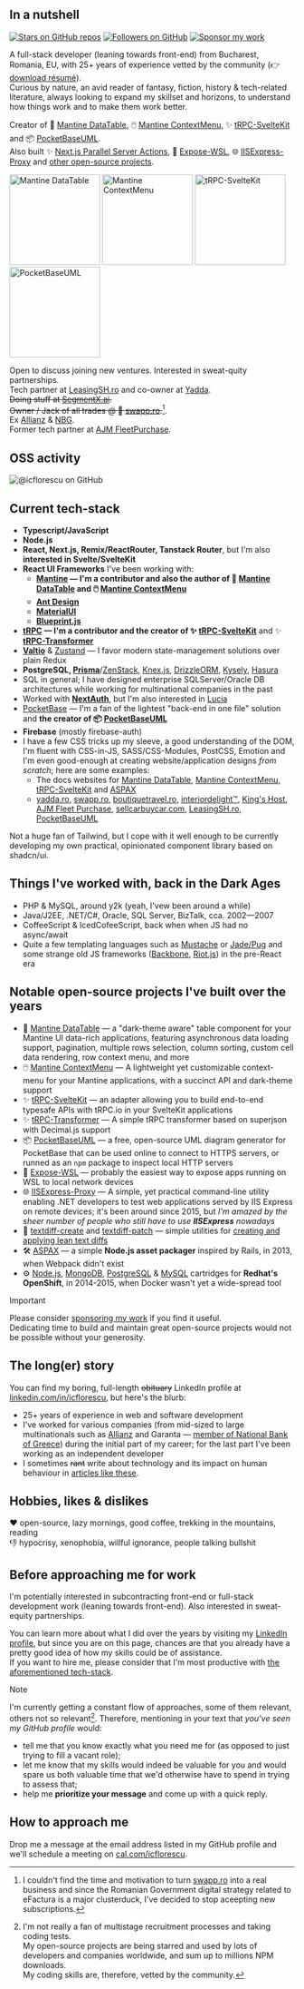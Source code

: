## In a nutshell

[![Stars on GitHub repos](https://img.shields.io/github/stars/icflorescu?style-flat-square)](https://github.com/icflorescu#notable-open-source-projects-ive-built-over-the-years)
[![Followers on GitHub](https://img.shields.io/github/followers/icflorescu?style=flat-square&logo=github)](https://github.com/icflorescu?tab=followers)
[![Sponsor my work](https://img.shields.io/badge/sponsor-violet?style=flat-square)](https://github.com/sponsors/icflorescu)

A full-stack developer (leaning towards front-end) from Bucharest, Romania, EU, with 25+ years of experience vetted by the community (👉 [download résumé](https://raw.githubusercontent.com/icflorescu/icflorescu/main/ionut-cristian-florescu--resume.pdf)).  
Curious by nature, an avid reader of fantasy, fiction, history & tech-related literature, always looking to expand my skillset and horizons, to understand how things work and to make them work better.  

Creator of 📒 [Mantine DataTable](https://icflorescu.github.io/mantine-datatable/), 🖱️ [Mantine ContextMenu](https://icflorescu.github.io/mantine-contextmenu/), ✨ [tRPC-SvelteKit](https://icflorescu.github.io/trpc-sveltekit) and 📦 [PocketBaseUML](https://pocketbase-uml.github.io).  
Also built ✨ [Next.js Parallel Server Actions](https://github.com/icflorescu/next-server-actions-parallel), 🐧 [Expose-WSL](https://github.com/icflorescu/expose-wsl), 🌐 [IISExpress-Proxy](https://github.com/icflorescu/iisexpress-proxy) and [other open-source projects](#notable-open-source-projects-ive-built-over-the-years).

<p>
  <a href="https://icflorescu.github.io/mantine-datatable/"><img src="https://user-images.githubusercontent.com/581999/204804161-c62b69aa-3c0e-4fd3-8107-e05c1d7cbe8d.png" alt="Mantine DataTable" height="160" /></a>
  <a href="https://icflorescu.github.io/mantine-contextmenu/"><img src="https://user-images.githubusercontent.com/581999/231235699-569fa4d8-428e-42ba-8e95-17d8140f8e7f.png" alt="Mantine ContextMenu" height="160" /></a>
  <a href="https://icflorescu.github.io/trpc-sveltekit/"><img src="https://user-images.githubusercontent.com/581999/224492292-58d74af3-b40d-4d64-adcb-403b8aa1b434.png" alt="tRPC-SvelteKit" height="160" /></a>
  <a href="https://pocketbase-uml.github.io/"><img src="https://user-images.githubusercontent.com/581999/225126356-d074ceb2-5139-419b-b93d-c4a62e3e8585.png" alt="PocketBaseUML" height="160" /></a>
</p>

Open to discuss joining new ventures. Interested in sweat-quity partnerships.    
Tech partner at [LeasingSH.ro](https://www.leasingsh.ro/) and co-owner at [Yadda](https://yadda.ro).  
~~Doing stuff at [SegmentX.ai](https://segmentx.ai/).~~  
~~Owner / Jack of all trades @ 🐸 [swapp.ro](https://swapp.ro/).~~[^1].  
Ex [Allianz](https://www.allianz.com/en.html) & [NBG](https://www.nbg.gr/en).  
Former tech partner at [AJM FleetPurchase](https://ajm-fleetpurchase.com/).  

## OSS activity

![@icflorescu on GitHub](https://github-profile-trophy.vercel.app/?username=icflorescu&column=4&row=4&theme=nord)  

## Current tech-stack

- **Typescript/JavaScript**
- **Node.js**
- **React, Next.js, Remix/ReactRouter, Tanstack Router**, but I'm also **interested in Svelte/SvelteKit**
- **React UI Frameworks** I've been working with:
  - **[Mantine](https://mantine.dev) — I'm a contributor and also the author of 📒 [Mantine DataTable](https://icflorescu.github.io/mantine-datatable/) and 🖱️ [Mantine ContextMenu](https://icflorescu.github.io/mantine-contextmenu/)**
  - **[Ant Design](https://ant.design/components/overview/)**
  - **[MaterialUI](https://mui.com/)**
  - **[Blueprint.js](https://blueprintjs.com/)**
- **[tRPC](https://trpc.io) — I'm a contributor and the creator of ✨ [tRPC-SvelteKit](https://icflorescu.github.io/trpc-sveltekit)** and ✨ **[tRPC-Transformer](https://github.com/icflorescu/trpc-transformer)**
- **[Valtio](https://valtio.dev/docs/introduction/getting-started)** & [Zustand](https://zustand.docs.pmnd.rs/getting-started/introduction) — I favor modern state-management solutions over plain Redux
- **PostgreSQL, [Prisma](https://www.prisma.io/)**/[ZenStack](https://zenstack.dev/), [Knex.js](https://knexjs.org/), [DrizzleORM](https://orm.drizzle.team/), [Kysely](https://kysely.dev/), [Hasura](https://hasura.io/)
- SQL in general; I have designed enterprise SQLServer/Oracle DB architectures while working for multinational companies in the past  
- Worked with **[NextAuth](https://next-auth.js.org/)**, but I'm also interested in [Lucia](https://lucia-auth.com/)
- [PocketBase](https://pocketbase.io/) — I'm a fan of the lightest "back-end in one file" solution and **the creator of 📦 [PocketBaseUML](https://pocketbase-uml.github.io/)**
- **Firebase** (mostly firebase-auth)
- I have a few CSS tricks up my sleeve, a good understanding of the DOM, I'm fluent with CSS-in-JS, SASS/CSS-Modules, PostCSS, Emotion and I'm even good-enough at creating website/application designs *from scratch*; here are some examples:
  - The docs websites for [Mantine DataTable](https://icflorescu.github.io/mantine-datatable/), [Mantine ContextMenu](https://icflorescu.github.io/mantine-contextmenu/), [tRPC-SvelteKit](https://icflorescu.github.io/trpc-sveltekit/) and [ASPAX](https://aspax.github.io)
  - [yadda.ro](https://yadda.ro), [swapp.ro](https://swapp.ro), [boutiquetravel.ro](https://boutiquetravel.ro/), [interiordelight™️](https://interiordelight.github.io/), [King's Host](https://kingshost.github.io/), [AJM Fleet Purchase](https://ajm-fleetpurchase.com/), [sellcarbuycar.com](https://sellcarbuycar.com/), [LeasingSH.ro](https://www.leasingsh.ro/), [PocketBaseUML](https://pocketbase-uml.github.io/)
 
Not a huge fan of Tailwind, but I cope with it well enough to be currently developing my own practical, opinionated component library based on shadcn/ui.

## Things I've worked with, back in the Dark Ages

- PHP & MySQL, around y2k (yeah, I'vew been around a while)
- Java/J2EE, .NET/C#, Oracle, SQL Server, BizTalk, cca. 2002—2007
- CoffeeScript & IcedCofeeScript, back when when JS had no async/await
- Quite a few templating languages such as [Mustache](https://github.com/janl/mustache.js) or [Jade/Pug](https://pugjs.org/api/getting-started.html) and some strange old JS frameworks ([Backbone](https://backbonejs.org/), [Riot.js](https://riot.js.org/)) in the pre-React era

## Notable open-source projects I've built over the years
- 📒 [Mantine DataTable](https://icflorescu.github.io/mantine-datatable/) — a "dark-theme aware" table component for your Mantine UI data-rich applications, featuring asynchronous data loading support, pagination, multiple rows selection, column sorting, custom cell data rendering, row context menu, and more
- 🖱️ [Mantine ContextMenu](https://icflorescu.github.io/mantine-contextmenu/) — A lightweight yet customizable context-menu for your Mantine applications, with a succinct API and dark-theme support
- ✨ [tRPC-SvelteKit](https://icflorescu.github.io/trpc-sveltekit) — an adapter allowing you to build end-to-end typesafe APIs with tRPC.io in your SvelteKit applications
- ✨ [tRPC-Transformer](https://github.com/icflorescu/trpc-transformer) — A simple tRPC transformer based on superjson with Decimal.js support
- 📦 [PocketBaseUML](https://pocketbase-uml.github.io/) — a free, open-source UML diagram generator for PocketBase that can be used online to connect to HTTPS servers, or runned as an `npm` package to inspect local HTTP servers
- 🐧 [Expose-WSL](https://github.com/icflorescu/expose-wsl) — probably the easiest way to expose apps running on WSL to local network devices
- 🌐 [IISExpress-Proxy](https://github.com/icflorescu/iisexpress-proxy) — A simple, yet practical command-line utility enabling .NET developers to test web applications served by IIS Express on remote devices; it's been around since 2015, but *I'm amazed by the sheer number of people who still have to use **IISExpress** nowadays*
- 📖 [textdiff-create](https://github.com/icflorescu/textdiff-create) and [textdiff-patch](https://github.com/icflorescu/textdiff-patch) — simple utilities for [creating and applying lean text diffs](https://medium.com/@icflorescu/lean-diffs-for-browser-based-text-editors-46e363bc6dfe)
- 🛠️ [ASPAX](https://aspax.github.io/) — a simple **Node.js asset packager** inspired by Rails, in 2013, when Webpack didn't exist
- ⚙️ [Node.js](https://github.com/icflorescu/openshift-cartridge-nodejs), [MongoDB](https://github.com/icflorescu/openshift-cartridge-mongodb), [PostgreSQL](https://github.com/icflorescu/openshift-cartridge-postgresql) & [MySQL](https://github.com/icflorescu/openshift-cartridge-mysql) cartridges for **Redhat's OpenShift**, in 2014-2015, when Docker wasn't yet a wide-spread tool

> [!IMPORTANT]
> Please consider [sponsoring my work](https://github.com/sponsors/icflorescu) if you find it useful.  
> Dedicating time to build and maintain great open-source projects would not be possible without your generosity.  

## The long(er) story

You can find my boring, full-length ~~obituary~~ LinkedIn profile at [linkedin.com/in/icflorescu](https://www.linkedin.com/in/icflorescu/), but here's the blurb:
- 25+ years of experience in web and software development
- I've worked for various companies (from mid-sized to large multinationals such as [Allianz](https://www.allianztiriac.ro/) and Garanta — [member of National Bank of Greece](https://www.nbg.gr/en/group)) during the initial part of my career; for the last part I've been working as an independent developer
- I sometimes ~~rant~~ write about technology and its impact on human behaviour in [articles like these](https://www.linkedin.com/in/icflorescu/recent-activity/posts/).

## Hobbies, likes & dislikes

❤️ open-source, lazy mornings, good coffee, trekking in the mountains, reading  
👎 hypocrisy, xenophobia, willful ignorance, people talking bullshit  

## Before approaching me for work

I'm potentially interested in subcontracting front-end or full-stack development work (leaning towards front-end). Also interested in sweat-equity partnerships.    

You can learn more about what I did over the years by visiting my [LinkedIn profile](https://www.linkedin.com/in/icflorescu/), but since you are on this page, chances are that you already have a pretty good idea of how my skills could be of assistance.  
If you want to hire me, please consider that I'm most productive with [the aforementioned tech-stack](#current-tech-stack).  

> [!NOTE]
> I'm currently getting a constant flow of approaches, some of them relevant, others not so relevant[^2]. Therefore, mentioning in your text that *you've seen my GitHub profile* would:
> - tell me that you know exactly what you need me for (as opposed to just trying to fill a vacant role);
> - let me know that my skills would indeed be valuable for you and would spare us both valuable time that we'd otherwise have to spend in trying to assess that;
> - help me **prioritize your message** and come up with a quick reply.

## How to approach me

Drop me a message at the email address listed in my GitHub profile and we'll schedule a meeting on [cal.com/icflorescu](https://cal.com/icflorescu).

[^1]: I couldn't find the time and motivation to turn [swapp.ro](https://swapp.ro/) into a real business and since the Romanian Government digital strategy related to eFactura is a major clusterduck, I've decided to stop aceepting new subscriptions.

[^2]: I'm not really a fan of multistage recruitment processes and taking coding tests.  
      My open-source projects are being starred and used by lots of developers and companies worldwide, and sum up to millions NPM downloads.  
      My coding skills are, therefore, vetted by the community.
